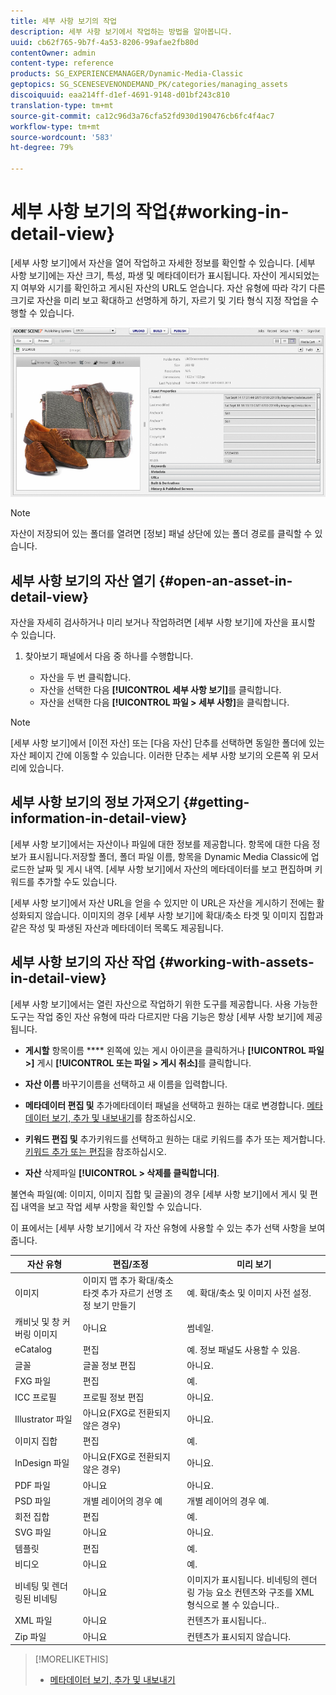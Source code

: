 ```yaml
---
title: 세부 사항 보기의 작업
description: 세부 사항 보기에서 작업하는 방법을 알아봅니다.
uuid: cb62f765-9b7f-4a53-8206-99afae2fb80d
contentOwner: admin
content-type: reference
products: SG_EXPERIENCEMANAGER/Dynamic-Media-Classic
geptopics: SG_SCENESEVENONDEMAND_PK/categories/managing_assets
discoiquuid: eaa214ff-d1ef-4691-9148-d01bf243c810
translation-type: tm+mt
source-git-commit: ca12c96d3a76cfa52fd930d190476cb6fc4f4ac7
workflow-type: tm+mt
source-wordcount: '583'
ht-degree: 79%

---
```



# 세부 사항 보기의 작업{#working-in-detail-view}

[세부 사항 보기]에서 자산을 열어 작업하고 자세한 정보를 확인할 수 있습니다. [세부 사항 보기]에는 자산 크기, 특성, 파생 및 메타데이터가 표시됩니다. 자산이 게시되었는지 여부와 시기를 확인하고 게시된 자산의 URL도 얻습니다. 자산 유형에 따라 각기 다른 크기로 자산을 미리 보고 확대하고 선명하게 하기, 자르기 및 기타 형식 지정 작업을 수행할 수 있습니다.

<!-- 

Comment Type: remark
Last Modified By: Rick Brough (rbrough@adobe.com)
Last Modified Date: 2018-06-14T13:52:46.623-0400

<p>as_detail_view_popup.png found in Downloads on local in folder "scene7-images"</p>

 -->

![세부 사항 보기](/help/assets/image_0.img.png)

>[!NOTE]
>
>자산이 저장되어 있는 폴더를 열려면 [정보] 패널 상단에 있는 폴더 경로를 클릭할 수 있습니다.

## 세부 사항 보기의 자산 열기 {#open-an-asset-in-detail-view}

자산을 자세히 검사하거나 미리 보거나 작업하려면 [세부 사항 보기]에 자산을 표시할 수 있습니다.

1. 찾아보기 패널에서 다음 중 하나를 수행합니다.

   * 자산을 두 번 클릭합니다.
   * 자산을 선택한 다음 **[!UICONTROL 세부 사항 보기]**&#x200B;를 클릭합니다.
   * 자산을 선택한 다음 **[!UICONTROL 파일 > 세부 사항]**&#x200B;을 클릭합니다.

>[!NOTE]
>
>[세부 사항 보기]에서 [이전 자산] 또는 [다음 자산] 단추를 선택하면 동일한 폴더에 있는 자산 페이지 간에 이동할 수 있습니다. 이러한 단추는 세부 사항 보기의 오른쪽 위 모서리에 있습니다.

## 세부 사항 보기의 정보 가져오기 {#getting-information-in-detail-view}

[세부 사항 보기]에서는 자산이나 파일에 대한 정보를 제공합니다. 항목에 대한 다음 정보가 표시됩니다.저장할 폴더, 폴더 파일 이름, 항목을 Dynamic Media Classic에 업로드한 날짜 및 게시 내역. [세부 사항 보기]에서 자산의 메타데이터를 보고 편집하며 키워드를 추가할 수도 있습니다.

[세부 사항 보기]에서 자산 URL을 얻을 수 있지만 이 URL은 자산을 게시하기 전에는 활성화되지 않습니다. 이미지의 경우 [세부 사항 보기]에 확대/축소 타겟 및 이미지 집합과 같은 작성 및 파생된 자산과 메타데이터 목록도 제공됩니다.

## 세부 사항 보기의 자산 작업 {#working-with-assets-in-detail-view}

[세부 사항 보기]에서는 열린 자산으로 작업하기 위한 도구를 제공합니다. 사용 가능한 도구는 작업 중인 자산 유형에 따라 다르지만 다음 기능은 항상 [세부 사항 보기]에 제공됩니다.

* **게시할**
항목이름  **** 왼쪽에 있는 게시 아이콘을 클릭하거나  **[!UICONTROL 파일 >]** 게시  **[!UICONTROL 또는 파일 > 게시 취소]**&#x200B;를 클릭합니다.

* **자산 이름**
바꾸기이름을 선택하고 새 이름을 입력합니다.

* **메타데이터 편집 및**
추가메타데이터 패널을 선택하고 원하는 대로 변경합니다. [메타데이터 보기, 추가 및 내보내기](/help/viewing-adding-exporting-metadata.md)를 참조하십시오.

* **키워드 편집 및**
추가키워드를 선택하고 원하는 대로 키워드를 추가 또는 제거합니다. [키워드 추가 또는 편집](/help/viewing-adding-exporting-metadata.md)을 참조하십시오.

* **자산**
삭제파일  **[!UICONTROL > 삭제를 클릭합니다]**.

불연속 파일(예: 이미지, 이미지 집합 및 글꼴)의 경우 [세부 사항 보기]에서 게시 및 편집 내역을 보고 작업 세부 사항을 확인할 수 있습니다.

이 표에서는 [세부 사항 보기]에서 각 자산 유형에 사용할 수 있는 추가 선택 사항을 보여 줍니다.

| 자산 유형 | 편집/조정 | 미리 보기 |
|--- |--- |--- |
| 이미지 | 이미지 맵 추가 확대/축소 타겟 추가 자르기 선명 조정 보기 만들기 | 예. 확대/축소 및 이미지 사전 설정. |
| 캐비닛 및 창 커버링 이미지 | 아니요 | 썸네일. |
| eCatalog | 편집 | 예. 정보 패널도 사용할 수 있음. |
| 글꼴 | 글꼴 정보 편집 | 아니요. |
| FXG 파일 | 편집 | 예. |
| ICC 프로필 | 프로필 정보 편집 | 아니요. |
| Illustrator 파일 | 아니요(FXG로 전환되지 않은 경우) | 아니요. |
| 이미지 집합 | 편집 | 예. |
| InDesign 파일 | 아니요(FXG로 전환되지 않은 경우) | 아니요. |
| PDF 파일 | 아니요 | 아니요. |
| PSD 파일 | 개별 레이어의 경우 예 | 개별 레이어의 경우 예. |
| 회전 집합 | 편집 | 예. |
| SVG 파일 | 아니요 | 아니요. |
| 템플릿 | 편집 | 예. |
| 비디오 | 아니요 | 예. |
| 비네팅 및 렌더링된 비네팅 | 아니요 | 이미지가 표시됩니다. 비네팅의 렌더링 가능 요소 컨텐츠와 구조를 XML 형식으로 볼 수 있습니다.. |
| XML 파일 | 아니요 | 컨텐츠가 표시됩니다.. |
| Zip 파일 | 아니요 | 컨텐츠가 표시되지 않습니다. |

>[!MORELIKETHIS]
>
>* [메타데이터 보기, 추가 및 내보내기](viewing-adding-exporting-metadata.md#viewing_adding_and_exporting_metadata)

